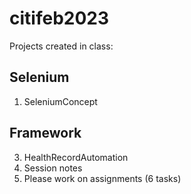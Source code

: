 # citifeb2023
Projects created in class: 
## Selenium ##
1. SeleniumConcept  
## Framework ##
3. HealthRecordAutomation
4. Session notes 
5. Please work on assignments (6 tasks)

